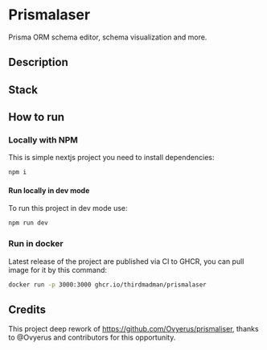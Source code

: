 # Prismalaser

Prisma ORM schema editor, schema visualization and more.

## Description

## Stack

## How to run

### Locally with NPM

This is simple nextjs project you need to install dependencies:

```sh
npm i
```

#### Run locally in dev mode

To run this project in dev mode use:

```sh
npm run dev
```

### Run in docker

Latest release of the project are published via CI to GHCR, you can pull image for it by this command:

```sh
docker run -p 3000:3000 ghcr.io/thirdmadman/prismalaser
```

## Credits

This project deep rework of <https://github.com/Ovyerus/prismaliser>, thanks to @Ovyerus and contributors for this opportunity.
